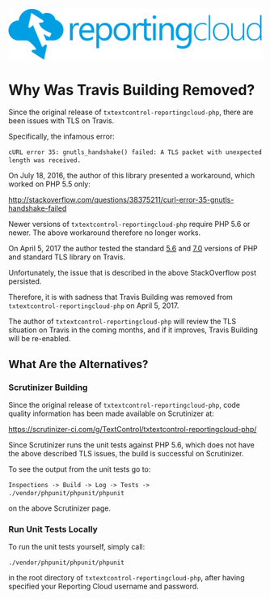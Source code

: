 ![Logo](../media/rc_logo_512.png)

# Why Was Travis Building Removed?

Since the original release of `txtextcontrol-reportingcloud-php`, there are been issues with TLS on Travis.

Specifically, the infamous error:

    cURL error 35: gnutls_handshake() failed: A TLS packet with unexpected length was received.

On July 18, 2016, the author of this library presented a workaround, which worked on PHP 5.5 only:

http://stackoverflow.com/questions/38375211/curl-error-35-gnutls-handshake-failed

Newer versions of `txtextcontrol-reportingcloud-php` require PHP 5.6 or newer. The above workaround therefore no longer works.

On April 5, 2017 the author tested the standard [5.6](https://travis-ci.org/TextControl/txtextcontrol-reportingcloud-php/jobs/218844575) and [7.0](https://travis-ci.org/TextControl/txtextcontrol-reportingcloud-php/jobs/218844576) versions of PHP and standard TLS library on Travis.

Unfortunately, the issue that is described in the above StackOverflow post persisted.

Therefore, it is with sadness that Travis Building was removed from `txtextcontrol-reportingcloud-php` on April 5, 2017.

The author of `txtextcontrol-reportingcloud-php` will review the TLS situation on Travis in the coming months, and if it improves, Travis Building will be re-enabled.

## What Are the Alternatives?

### Scrutinizer Building

Since the original release of `txtextcontrol-reportingcloud-php`, code quality information has been made available on Scrutinizer at:

https://scrutinizer-ci.com/g/TextControl/txtextcontrol-reportingcloud-php/

Since Scrutinizer runs the unit tests against PHP 5.6, which does not have the above described TLS issues, the build is successful on Scrutinizer.

To see the output from the unit tests go to:

    Inspections -> Build -> Log -> Tests -> ./vendor/phpunit/phpunit/phpunit

on the above Scrutinizer page.

### Run Unit Tests Locally

To run the unit tests yourself, simply call:

    ./vendor/phpunit/phpunit/phpunit
    
in the root directory of `txtextcontrol-reportingcloud-php`, after having specified your Reporting Cloud username and password.
